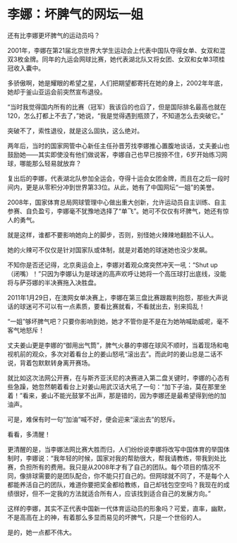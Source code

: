 # 李娜：坏脾气的网坛一姐

还有比李娜更坏脾气的运动员吗？ 

2001年，李娜在第21届北京世界大学生运动会上代表中国队夺得女单、女双和混双3枚金牌。同年的九运会网球比赛，她代表湖北队又将女团、女双和女单3项桂冠收入囊中。 

多骄傲啊，她是耀眼的希望之星，人们把期望都寄托在她的身上，2002年年底，她却于釜山亚运会前突然宣布退役。 

“当时我觉得国内所有的比赛（冠军）我该舀的也舀了，但是国际排名最高也就在120，怎么打都上不去了，”她说，“我是觉得遇到瓶颈了，不知道怎么去突破它。” 

突破不了，索性退役，就是这么固执，这么绝对。 

两年后，当时的国家网管中心新任主任孙晋芳找李娜推心置腹地谈话，丈夫姜山也鼓励她——其实即使没有他们做说客，李娜自己也早已按捺不住，6岁开始练习网球，哪能那么轻易就放弃？ 

复出后的李娜，代表湖北队参加全运会，夺得十运会女团金牌，而且在之后一段时间内，更是从零积分冲到世界第33位。从此，她有了中国网坛“一姐”的美誉。 

2008年，国家体育总局网球管理中心做出重大创新，允许运动员自主训练、自主参赛、自负盈亏，李娜毫不犹豫地选择了“单飞”。她可不仅仅有坏脾气，她还有惊人的勇气。 

就是这样，谁都不要影响她向上的脚步，否则，别怪她火辣辣地翻脸不认人。 

她的火辣可不仅仅是针对国家队或体制，就是对着她的球迷她也没少发飙。 

不知你是否还记得，北京奥运会上，李娜对着观众席突然冲天一吼：“Shut up（闭嘴）！”只因为李娜认为是球迷的高声欢呼让她将一个高压球打出底线，没能将与萨芬娜的半决赛拖入决胜盘。 

2011年1月29日，在澳网女单决赛上，李娜在第三盘比赛跟裁判抱怨，那些大声说话的球迷可不可以有一点素质，要看比赛就看，不看就出去，别来捣乱！ 

“一姐”够坏脾气吧？只要你影响到她，她才不管你是不是在为她呐喊助威呢，毫不客气地怒斥！ 

丈夫姜山更是李娜的“御用出气筒”，脾气火暴的李娜在球风不顺时，当着现场和电视机前的观众，多次对着看台上的姜山怒吼“滚出去”。而此时的姜山总是二话不说，背着包默默转身离开赛场。 

就比如这次法网公开赛，在与斯齐亚沃尼的决赛进入第二盘关键时，李娜的心态有些急躁，她忽然朝着看台上对姜山用武汉话大吼了一句：“加下子油，莫在那里坐着！”看来，姜山不能光鼓掌不出声，那是错的，因为李娜还是最希望得到他的加油声。 

可是，难保有时一句“加油”喊不好，便会迎来“滚出去”的怒斥。 

看看，多清醒！ 

更清醒的是，当李娜法网比赛大胜而归，人们纷纷说李娜将改写中国体育的举国体制时，李娜说：“我年轻的时候，国家对我的帮助很大，帮我请教练，带我到处比赛，负担所有的费用。我只是从2008年才有了自己的团队。每个项目的情况不同，像排球需要的是团队配合，你不能只打自己的。但网球就不同了，不是每个人都能养活自己的团队，难道你要把奖金都给教练，自己却钱包空空吗？我现在的成绩很好，但不一定我的方法就适合所有人，应该找到适合自己的发展方向。” 

这样的李娜，其实不正代表中国新一代体育运动员的形象吗？可爱，直率，幽默，不是高高在上的神，有着那么多显而易见的坏脾气，只是一个世俗的人。 

是的，她一点都不伟大。
